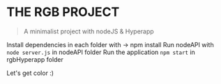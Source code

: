 # THE RGB PROJECT
> A minimalist project with nodeJS & Hyperapp

Install dependencies in each folder with -> npm install
Run nodeAPI with `node server.js` in nodeAPI folder
Run the application `npm start` in rgbHyperapp folder

Let's get color :)